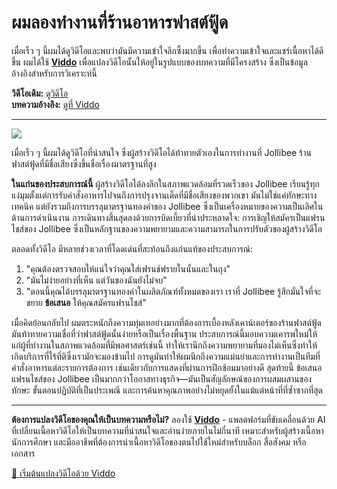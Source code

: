 # ผมลองทำงานที่ร้านอาหารฟาสต์ฟู้ด

เมื่อเร็ว ๆ นี้ผมได้ดูวิดีโอและพบว่ามันมีความเข้าใจลึกซึ้งมากขึ้น เพื่อทำความเข้าใจและแชร์เนื้อหาได้ดีขึ้น ผมได้ใช้ **[Viddo](https://viddo.pro/)** เพื่อแปลงวิดีโอนั้นให้อยู่ในรูปแบบของบทความที่มีโครงสร้าง ซึ่งเป็นข้อมูลอ้างอิงสำหรับการวิเคราะห์นี้

**วิดีโอเดิม:** [ดูวิดีโอ](https://www.youtube.com/watch?v=LjSIZeM1cCo)  
**บทความอ้างอิง:** [ดูที่ Viddo](https://viddo.pro/zh/video-result/b3f768b6-123e-469e-8956-bc8d0082915e)

---

![](https://img.youtube.com/vi/LjSIZeM1cCo/0.jpg)

เมื่อเร็ว ๆ นี้ผมได้ดูวิดีโอที่น่าสนใจ ซึ่งผู้สร้างวิดีโอได้ท้าทายตัวเองในการทำงานที่ Jollibee ร้านฟาสต์ฟู้ดที่มีชื่อเสียงซึ่งขึ้นชื่อเรื่องมาตรฐานที่สูง

**ในแก่นของประสบการณ์นี้** ผู้สร้างวิดีโอได้ลงลึกในสภาพแวดล้อมที่รวดเร็วของ Jollibee เรียนรู้ทุกแง่มุมตั้งแต่การรับคำสั่งอาหารไปจนถึงการปรุงจานเด็ดที่มีชื่อเสียงของพวกเขา มันไม่ใช่แค่ทักษะทางเทคนิค แต่ยังรวมถึงการบรรลุมาตรฐานทองคำของ Jollibee ซึ่งเป็นเครื่องหมายของความเป็นเลิศในด้านการดำเนินงาน การเดินทางสิ้นสุดลงด้วยการบิดเบี้ยวที่น่าประหลาดใจ: การเชิญให้สมัครเป็นแฟรนไชส์ของ Jollibee ซึ่งเป็นหลักฐานของความพยายามและความสามารถในการปรับตัวของผู้สร้างวิดีโอ

ตลอดทั้งวิดีโอ มีหลายช่วงเวลาที่โดดเด่นที่สะท้อนถึงแก่นแท้ของประสบการณ์:
1. "คุณต้องตรวจสอบให้แน่ใจว่าคุณใส่เฟรนช์ฟรายในนั้นและในถุง"
2. "มันไม่ง่ายอย่างที่เห็น แต่วันของฉันยังไม่จบ"
3. "ตอนนี้คุณได้บรรลุมาตรฐานทองคำในผลิตภัณฑ์ทั้งหมดของเรา เราที่ Jollibee รู้สึกมั่นใจที่จะขยาย **ข้อเสนอ** ให้คุณสมัครแฟรนไชส์"

เมื่อคิดย้อนกลับไป ผมตระหนักถึงความทุ่มเทอย่างมากที่ต้องการเบื้องหลังเคาน์เตอร์ของร้านฟาสต์ฟู้ด มันท้าทายความเชื่อที่ว่าฟาสต์ฟู้ดนั้นง่ายหรือเป็นเรื่องพื้นฐาน ประสบการณ์นี้มอบความเคารพใหม่ให้แก่ผู้ที่ทำงานในสภาพแวดล้อมที่มีพลศาสตร์เช่นนี้ ทำให้เรานึกถึงความพยายามที่มองไม่เห็นซึ่งทำให้เกิดบริการที่ไร้ที่ติซึ่งเรามักจะมองข้ามไป การดูมันทำให้ผมนึกถึงความแม่นยำและการทำงานเป็นทีมที่คำสั่งอาหารแต่ละรายการต้องการ เช่นเดียวกับการแสดงที่ผ่านการฝึกซ้อมมาอย่างดี สุดท้ายนี้ ข้อเสนอแฟรนไชส์ของ Jollibee เป็นมากกว่าโอกาสทางธุรกิจ—มันเป็นสัญลักษณ์ของการผสมผสานของทักษะ ขั้นตอนปฏิบัติที่เป็นประเพณี และการค้นหาคุณภาพอย่างไม่หยุดยั้งในแม้แต่หน้าที่ที่ซ้ำซากที่สุด

---

**ต้องการแปลงวิดีโอของคุณให้เป็นบทความหรือไม่?** ลองใช้ **[Viddo](https://viddo.pro/)** - แพลตฟอร์มที่ขับเคลื่อนด้วย AI ที่เปลี่ยนเนื้อหาวิดีโอให้เป็นบทความที่น่าสนใจและอ่านง่ายภายในไม่กี่นาที เหมาะสำหรับผู้สร้างเนื้อหา นักการศึกษา และมืออาชีพที่ต้องการนำเนื้อหาวิดีโอของตนไปใช้ใหม่สำหรับบล็อก สื่อสังคม หรือเอกสาร

[🚀 เริ่มต้นแปลงวิดีโอด้วย Viddo](https://viddo.pro/)